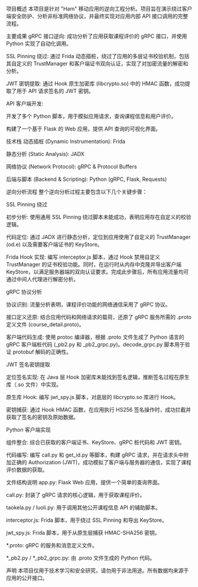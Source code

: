 项目概述
本项目是针对 "Ham" 移动应用的逆向工程分析。项目旨在演示绕过客户端安全防护、分析非标准网络协议，并最终实现对应用内部 API 接口调用的完整流程。

主要成果
gRPC 接口逆向: 成功分析了应用获取课程评价的 gRPC 接口，并使用 Python 实现了自动化调用。

SSL Pinning 绕过: 通过 Frida 动态插桩，绕过了应用的多层证书校验机制，包括其自定义的 TrustManager 和客户端证书双向认证，实现了对加密流量的解密和分析。

JWT 密钥提取: 通过 Hook 原生加密库 (libcrypto.so) 中的 HMAC 函数，成功提取了用于 API 请求签名的 JWT 密钥。

API 客户端开发:

开发了多个 Python 脚本，用于模拟应用请求，查询课程信息和用户评价。

构建了一个基于 Flask 的 Web 应用，提供 API 查询的可视化界面。

技术栈
动态插桩 (Dynamic Instrumentation): Frida

静态分析 (Static Analysis): JADX

网络协议 (Network Protocol): gRPC & Protocol Buffers

后端与脚本 (Backend & Scripting): Python (gRPC, Flask, Requests)

逆向分析流程
整个逆向分析过程主要包含以下几个关键步骤：

SSL Pinning 绕过

初步分析: 使用通用 SSL Pinning 绕过脚本未能成功，表明应用存在自定义的校验逻辑。

代码定位: 通过 JADX 进行静态分析，定位到应用使用了自定义的 TrustManager (od.e) 以及需要客户端证书的 KeyStore。

Frida Hook 实现: 编写 interceptor.js 脚本，通过 Hook 禁用自定义 TrustManager 的证书校验功能。同时，在运行时从内存中克隆并导出客户端 KeyStore，以满足服务器端的双向认证要求。完成此步骤后，所有应用流量均可通过中间人代理进行解密分析。

gRPC 协议分析

协议识别: 流量分析表明，课程评价功能的网络通信采用了 gRPC 协议。

接口定义还原: 结合应用代码和网络请求的载荷，还原了 gRPC 服务所需的 .proto 定义文件 (course_detail.proto)。

客户端代码生成: 使用 protoc 编译器，根据 .proto 文件生成了 Python 语言的 gRPC 客户端桩代码 (_pb2.py 和 _pb2_grpc.py)。decode_grpc.py 脚本用于验证 protobuf 解码的正确性。

JWT 签名密钥提取

定位签名实现: 在 Java 层 Hook 加密库未能找到签名逻辑，推断签名过程在原生库（.so 文件）中实现。

原生库 Hook: 编写 jwt_spy.js 脚本，对底层的 libcrypto.so 库进行 Hook。

密钥捕获: 通过 Hook HMAC 函数，在应用执行 HS256 签名操作时，成功拦截并获取了签名的密钥及原始数据。

Python 客户端实现

组件整合: 综合已获取的客户端证书、KeyStore、gRPC 桩代码和 JWT 密钥。

代码编写: 编写 call.py 和 get_id.py 等脚本，构建 gRPC 请求，并在请求头中附加正确的 Authorization (JWT)，成功模拟了客户端与服务器的通信，实现了课程评价数据的获取。

文件结构说明
app.py: Flask Web 应用，提供一个简单的查询界面。

call.py: 封装了 gRPC 请求的核心逻辑，用于获取课程评价。

taokela.py / luoli.py: 用于调用其他公开课程信息 API 的辅助脚本。

interceptor.js: Frida 脚本，用于绕过 SSL Pinning 和导出 KeyStore。

jwt_spy.js: Frida 脚本，用于从原生层捕获 HMAC-SHA256 密钥。

*.proto: gRPC 的服务和消息定义文件。

*_pb2.py / *_pb2_grpc.py: 由 .proto 文件生成的 Python 代码。

声明
本项目仅用于技术学习和安全研究，请勿用于非法用途。所有数据均来源于应用的公开接口。